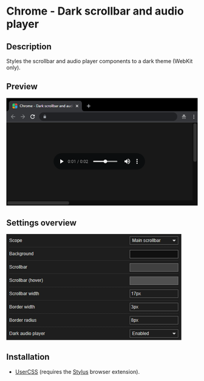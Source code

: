 # Chrome - Dark scrollbar and audio player

## Description

Styles the scrollbar and audio player components to a dark theme (WebKit only).

## Preview

![Preview](preview.png)

## Settings overview

![Settings](settings.png)

## Installation

- [UserCSS](./chrome-dark-scrollbar-and-audio-player.user.css) (requires the [Stylus](https://github.com/openstyles/stylus#releases) browser extension).